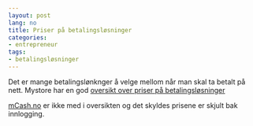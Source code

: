 ```yaml
---
layout: post
lang: no
title: Priser på betalingsløsninger
categories:
- entrepreneur
tags:
- betalingsløsninger
---
```


Det er mange betalingslønknger å velge mellom når man skal ta betalt på nett.
Mystore har en god [oversikt over priser på betalingsløsninger](http://www.mystore.no/hva-koster-en-kredittkortlosning-2/)

[mCash.no](http://mcash.no) er ikke med i oversikten og det skyldes prisene er skjult bak innlogging.
